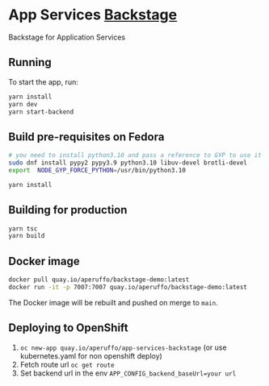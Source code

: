 # App Services [Backstage](https://backstage.io)

Backstage for Application Services

## Running

To start the app, run:

```sh
yarn install
yarn dev
yarn start-backend
```

## Build pre-requisites on Fedora

```sh
# you need to install python3.10 and pass a reference to GYP to use it
sudo dnf install pypy2 pypy3.9 python3.10 libuv-devel brotli-devel
export  NODE_GYP_FORCE_PYTHON=/usr/bin/python3.10

yarn install

```

## Building for production

```bash
yarn tsc
yarn build
```

## Docker image

```bash
docker pull quay.io/aperuffo/backstage-demo:latest
docker run -it -p 7007:7007 quay.io/aperuffo/backstage-demo:latest
```

The Docker image will be rebuilt and pushed on merge to `main`.

## Deploying to OpenShift

1. `oc new-app quay.io/aperuffo/app-services-backstage` (or use kubernetes.yaml for non openshift deploy)
2. Fetch route url `oc get route`
3. Set backend url in the env `APP_CONFIG_backend_baseUrl=your url` 
